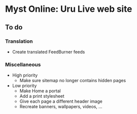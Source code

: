 Myst Online: Uru Live web site
==============================

To do
-----

### Translation

* Create translated FeedBurner feeds

### Miscellaneous

* High priority
	* Make sure sitemap no longer contains hidden pages
* Low priority
	* Make Home a portal
	* Add a print stylesheet
	* Give each page a different header image
	* Recreate banners, wallpapers, videos, …
